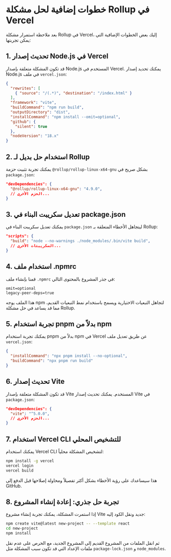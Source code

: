 # خطوات إضافية لحل مشكلة Rollup في Vercel

بعد ملاحظة استمرار مشكلة Rollup في Vercel، إليك بعض الخطوات الإضافية التي يمكن تجربتها:

## 1. تحديث إصدار Node.js في Vercel

قد تكون المشكلة متعلقة بإصدار Node.js المستخدم في Vercel. يمكنك تحديد إصدار Node.js في ملف `vercel.json`:

```json
{
  "rewrites": [
    { "source": "/(.*)", "destination": "/index.html" }
  ],
  "framework": "vite",
  "buildCommand": "npm run build",
  "outputDirectory": "dist",
  "installCommand": "npm install --omit=optional",
  "github": {
    "silent": true
  },
  "nodeVersion": "18.x"
}
```

## 2. استخدام حل بديل لـ Rollup

يمكنك تجربة تثبيت حزمة `@rollup/rollup-linux-x64-gnu` بشكل صريح في `package.json`:

```json
"devDependencies": {
  "@rollup/rollup-linux-x64-gnu": "4.9.0",
  // الحزم الأخرى...
}
```

## 3. تعديل سكريبت البناء في package.json

يمكنك تعديل سكريبت البناء في `package.json` ليتجاهل الأخطاء المتعلقة بـ Rollup:

```json
"scripts": {
  "build": "node --no-warnings ./node_modules/.bin/vite build",
  // السكريبتات الأخرى...
}
```

## 4. استخدام ملف .npmrc

قمنا بإنشاء ملف `.npmrc` في جذر المشروع بالمحتوى التالي:

```
omit=optional
legacy-peer-deps=true
```

هذا الملف يوجه npm لتجاهل التبعيات الاختيارية ويسمح باستخدام نمط التبعيات القديم، مما قد يساعد في حل مشكلة Rollup.

## 5. تجربة استخدام pnpm بدلاً من npm

يمكنك تجربة استخدام pnpm بدلاً من npm في Vercel عن طريق تعديل ملف `vercel.json`:

```json
{
  "installCommand": "npx pnpm install --no-optional",
  "buildCommand": "npx pnpm run build"
}
```

## 6. تحديث إصدار Vite

قد تكون المشكلة متعلقة بإصدار Vite المستخدم. يمكنك تحديث إصدار Vite في `package.json`:

```json
"devDependencies": {
  "vite": "^5.0.0",
  // الحزم الأخرى...
}
```

## 7. استخدام Vercel CLI للتشخيص المحلي

يمكنك استخدام Vercel CLI لتشخيص المشكلة محلياً:

```bash
npm install -g vercel
vercel login
vercel build
```

هذا سيساعدك على رؤية الأخطاء بشكل أكثر تفصيلاً ومحاولة إصلاحها قبل الدفع إلى GitHub.

## 8. تجربة حل جذري: إعادة إنشاء المشروع

إذا استمرت المشكلة، يمكنك تجربة إنشاء مشروع Vite جديد ونقل الكود إليه:

```bash
npm create vite@latest new-project -- --template react
cd new-project
npm install
```

ثم انقل الملفات من المشروع القديم إلى المشروع الجديد، مع الحرص على عدم نقل ملفات الإعداد التي قد تكون سبب المشكلة مثل `package-lock.json` و `node_modules`.